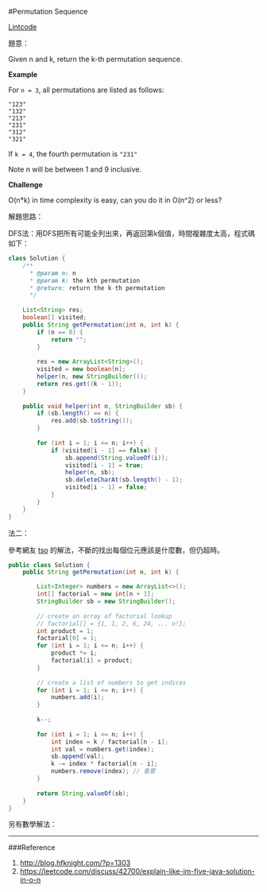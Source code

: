 #Permutation Sequence

[Lintcode](http://www.lintcode.com/en/problem/permutation-sequence/)

題意：

Given n and k, return the k-th permutation sequence.

**Example**

For ```n = 3```, all permutations are listed as follows:
```
"123"
"132"
"213"
"231"
"312"
"321"
```
If ```k = 4```, the fourth permutation is ```"231"```

Note
n will be between 1 and 9 inclusive.

**Challenge**

O(n*k) in time complexity is easy, can you do it in O(n^2) or less?

解題思路：

DFS法：用DFS把所有可能全列出來，再返回第k個值，時間複雜度太高，程式碼如下：

```java
class Solution {
    /**
      * @param n: n
      * @param k: the kth permutation
      * @return: return the k-th permutation
      */
      
    List<String> res;
    boolean[] visited;
    public String getPermutation(int n, int k) {
        if (n == 0) {
            return "";
        }
        
        res = new ArrayList<String>();
        visited = new boolean[n];
        helper(n, new StringBuilder());
        return res.get((k - 1));
    }
    
    public void helper(int n, StringBuilder sb) {
        if (sb.length() == n) {
            res.add(sb.toString());
        }
        
        for (int i = 1; i <= n; i++) {
            if (visited[i - 1] == false) {
                sb.append(String.valueOf(i));
                visited[i - 1] = true;
                helper(n, sb);
                sb.deleteCharAt(sb.length() - 1);
                visited[i - 1] = false;
            }
        }
    }
}


```

法二：

參考網友 [tso](https://leetcode.com/discuss/42700/explain-like-im-five-java-solution-in-o-n) 的解法，不斷的找出每個位元應該是什麼數，但仍超時。

```java
public class Solution {
    public String getPermutation(int n, int k) {

        List<Integer> numbers = new ArrayList<>();
        int[] factorial = new int[n + 1];
        StringBuilder sb = new StringBuilder();
        
        // create an array of factorial lookup
        // factorial[] = {1, 1, 2, 6, 24, ... n!};
        int product = 1;
        factorial[0] = 1;
        for (int i = 1; i <= n; i++) {
            product *= i;
            factorial[i] = product;
        }
        
        // create a list of numbers to get indices
        for (int i = 1; i <= n; i++) {
            numbers.add(i);
        }
        
        k--;
        
        for (int i = 1; i <= n; i++) {
            int index = k / factorial[n - i];
            int val = numbers.get(index);
            sb.append(val);
            k -= index * factorial[n - i];
            numbers.remove(index); // 重要
        }
        
        return String.valueOf(sb);
    }
}
```
另有數學解法：


---
###Reference
1. http://blog.hfknight.com/?p=1303
2. https://leetcode.com/discuss/42700/explain-like-im-five-java-solution-in-o-n
